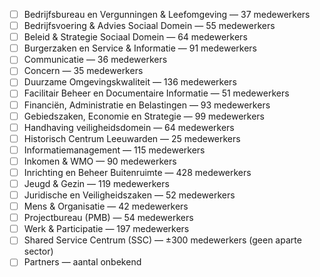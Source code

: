 - [ ] Bedrijfsbureau en Vergunningen & Leefomgeving — 37 medewerkers  
- [ ] Bedrijfsvoering & Advies Sociaal Domein — 55 medewerkers  
- [ ] Beleid & Strategie Sociaal Domein — 64 medewerkers  
- [ ] Burgerzaken en Service & Informatie — 91 medewerkers  
- [ ] Communicatie — 36 medewerkers  
- [ ] Concern — 35 medewerkers  
- [ ] Duurzame Omgevingskwaliteit — 136 medewerkers  
- [ ] Facilitair Beheer en Documentaire Informatie — 51 medewerkers  
- [ ] Financiën, Administratie en Belastingen — 93 medewerkers  
- [ ] Gebiedszaken, Economie en Strategie — 99 medewerkers  
- [ ] Handhaving veiligheidsdomein — 64 medewerkers  
- [ ] Historisch Centrum Leeuwarden — 25 medewerkers  
- [ ] Informatiemanagement — 115 medewerkers  
- [ ] Inkomen & WMO — 90 medewerkers  
- [ ] Inrichting en Beheer Buitenruimte — 428 medewerkers  
- [ ] Jeugd & Gezin — 119 medewerkers  
- [ ] Juridische en Veiligheidszaken — 52 medewerkers  
- [ ] Mens & Organisatie — 42 medewerkers  
- [ ] Projectbureau (PMB) — 54 medewerkers  
- [ ] Werk & Participatie — 197 medewerkers  
- [ ] Shared Service Centrum (SSC) — ±300 medewerkers (geen aparte sector)  
- [ ] Partners — aantal onbekend  
